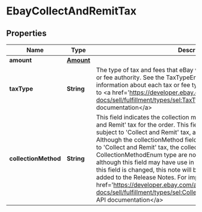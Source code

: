 # EbayCollectAndRemitTax

## Properties
Name | Type | Description | Notes
------------ | ------------- | ------------- | -------------
**amount** | [**Amount**](Amount.md) |  |  [optional]
**taxType** | **String** | The type of tax and fees that eBay will collect and remit to the taxing or fee authority. See the TaxTypeEnum type definition for more information about each tax or fee type. For implementation help, refer to &lt;a href&#x3D;&#x27;https://developer.ebay.com/api-docs/sell/fulfillment/types/sel:TaxTypeEnum&#x27;&gt;eBay API documentation&lt;/a&gt; |  [optional]
**collectionMethod** | **String** | This field indicates the collection method used to collect the &#x27;Collect and Remit&#x27; tax for the order. This field is always returned for orders subject to &#x27;Collect and Remit&#x27; tax, and its value is always NET. Note: Although the collectionMethod field is returned for all orders subject to &#x27;Collect and Remit&#x27; tax, the collectionMethod field and the CollectionMethodEnum type are not currently of any practical use, although this field may have use in the future. If and when the logic of this field is changed, this note will be updated and a note will also be added to the Release Notes. For implementation help, refer to &lt;a href&#x3D;&#x27;https://developer.ebay.com/api-docs/sell/fulfillment/types/sel:CollectionMethodEnum&#x27;&gt;eBay API documentation&lt;/a&gt; |  [optional]
